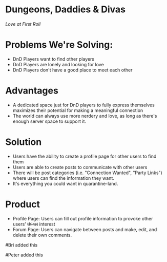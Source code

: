 # Dungeons, Daddies & Divas
###### Love at First Roll

# Problems We're Solving:
* DnD Players want to find other players
* DnD Players are lonely and looking for love
* DnD Players don't have a good place to meet each other

# Advantages 
* A dedicated space just for DnD players to fully express themselves maximizes their potential for making a meaningful connection
* The world can always use more nerdery and love, as long as there's enough server space to support it. 

# Solution
* Users have the ability to create a profile page for other users to find them
* Users are able to create posts to communicate with other users
* There will be post categories (i.e. "Connection Wanted", "Party Links") where users can find the information they want. 
* It's everything you could want in quarantine-land. 

# Product
* Profile Page: Users can fill out profile information to provoke other users' ~~thirst~~ interest
* Forum Page: Users can navigate between posts and make, edit, and delete their own comments. 

#Bri added this

#Peter added this